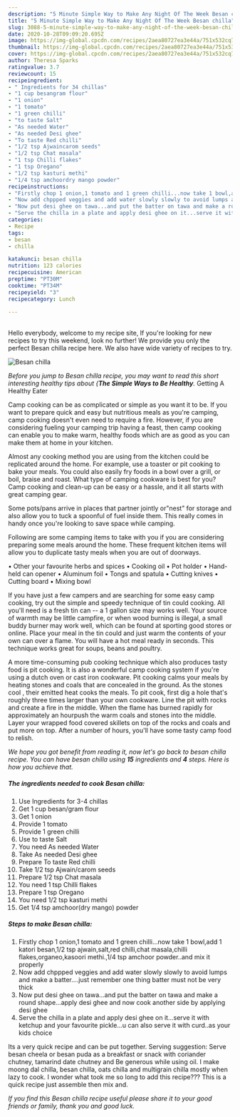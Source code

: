 ```yaml
---
description: "5 Minute Simple Way to Make Any Night Of The Week Besan chilla"
title: "5 Minute Simple Way to Make Any Night Of The Week Besan chilla"
slug: 3088-5-minute-simple-way-to-make-any-night-of-the-week-besan-chilla
date: 2020-10-28T09:09:20.695Z
image: https://img-global.cpcdn.com/recipes/2aea80727ea3e44a/751x532cq70/besan-chilla-recipe-main-photo.jpg
thumbnail: https://img-global.cpcdn.com/recipes/2aea80727ea3e44a/751x532cq70/besan-chilla-recipe-main-photo.jpg
cover: https://img-global.cpcdn.com/recipes/2aea80727ea3e44a/751x532cq70/besan-chilla-recipe-main-photo.jpg
author: Theresa Sparks
ratingvalue: 3.7
reviewcount: 15
recipeingredient:
- " Ingredients for 34 chillas"
- "1 cup besangram flour"
- "1 onion"
- "1 tomato"
- "1 green chilli"
- "to taste Salt"
- "As needed Water"
- "As needed Desi ghee"
- "To taste Red chilli"
- "1/2 tsp Ajwaincarom seeds"
- "1/2 tsp Chat masala"
- "1 tsp Chilli flakes"
- "1 tsp Oregano"
- "1/2 tsp kasturi methi"
- "1/4 tsp amchoordry mango powder"
recipeinstructions:
- "Firstly chop 1 onion,1 tomato and 1 green chilli...now take 1 bowl,add 1 katori besan,1/2 tsp ajwain,salt,red chilli,chat masala,chilli flakes,organeo,kasoori methi.,1/4 tsp amchoor powder..and mix it properly"
- "Now add chppped veggies and add water slowly slowly to avoid lumps and make a batter....just remember one thing batter must not be very thick"
- "Now put desi ghee on tawa...and put the batter on tawa and make a round shape...apply desi ghee and now cook another side by applying desi ghee"
- "Serve the chilla in a plate and apply desi ghee on it...serve it with ketchup and your favourite pickle...u can also serve it with curd..as your kids choice"
categories:
- Recipe
tags:
- besan
- chilla

katakunci: besan chilla 
nutrition: 123 calories
recipecuisine: American
preptime: "PT30M"
cooktime: "PT34M"
recipeyield: "3"
recipecategory: Lunch

---
```

<br>
Hello everybody, welcome to my recipe site, If you're looking for new recipes to try this weekend, look no further! We provide you only the perfect Besan chilla recipe here. We also have wide variety of recipes to try.
<br>


![Besan chilla](https://img-global.cpcdn.com/recipes/2aea80727ea3e44a/751x532cq70/besan-chilla-recipe-main-photo.jpg)

<i>Before you jump to Besan chilla recipe, you may want to read this short interesting healthy tips about {<strong>The Simple Ways to Be Healthy</strong>.</i>
Getting A Healthy Eater

    
Camp cooking can be as complicated or simple as you want it to be. If you want to prepare quick and easy but nutritious meals as you're camping, camp cooking doesn't even need to require a fire. However, if you are considering fueling your camping trip having a feast, then camp cooking can enable you to make warm, healthy foods which are as good as you can make them at home in your kitchen.

 Almost any cooking method you are using from the kitchen could be replicated around the home. For example, use a toaster or pit cooking to bake your meals. You could also easily fry foods in a bowl over a grill, or boil, braise and roast. What type of camping cookware is best for you? Camp cooking and clean-up can be easy or a hassle, and it all starts with great camping gear.

Some pots/pans arrive in places that partner jointly or"nest" for storage and also allow you to tuck a spoonful of fuel inside them. This really comes in handy once you're looking to save space while camping.

Following are some camping items to take with you if you are considering preparing some meals around the home. These frequent kitchen items will allow you to duplicate tasty meals when you are out of doorways.


• Other your favourite herbs and spices
• Cooking oil
• Pot holder
• Hand-held can opener
• Aluminum foil
• Tongs and spatula
• Cutting knives
• Cutting board
• Mixing bowl


If you have just a few campers and are searching for some easy camp cooking, try out the simple and speedy technique of tin could cooking. All you'll need is a fresh tin can -- a 1 gallon size may works well. Your source of warmth may be little campfire, or when wood burning is illegal, a small buddy burner may work well, which can be found at sporting good stores or online. Place your meal in the tin could and just warm the contents of your own can over a flame. You will have a hot meal ready in seconds.  This technique works great for soups, beans and poultry.

A more time-consuming pub cooking technique which also produces tasty food is pit cooking.  It is also a wonderful camp cooking system if you're using a dutch oven or cast iron cookware. Pit cooking calms your meals by heating stones and coals that are concealed in the ground. As the stones cool , their emitted heat cooks the meals. To pit cook, first dig a hole that's roughly three times larger than your own cookware. Line the pit with rocks and create a fire in the middle. When the flame has burned rapidly for approximately an hourpush the warm coals and stones into the middle. Layer your wrapped food covered skillets on top of the rocks and coals and put more on top. After a number of hours, you'll have some tasty camp food to relish.


<i>We hope you got benefit from reading it, now let's go back to besan chilla recipe. You can have besan chilla using <strong>15</strong> ingredients and <strong>4</strong> steps. Here is how you achieve that.
</i>

##### The ingredients needed to cook Besan chilla:

1. Use  Ingredients for 3-4 chillas
1. Get 1 cup besan/gram flour
1. Get 1 onion
1. Provide 1 tomato
1. Provide 1 green chilli
1. Use to taste Salt
1. You need As needed Water
1. Take As needed Desi ghee
1. Prepare To taste Red chilli
1. Take 1/2 tsp Ajwain/carom seeds
1. Prepare 1/2 tsp Chat masala
1. You need 1 tsp Chilli flakes
1. Prepare 1 tsp Oregano
1. You need 1/2 tsp kasturi methi
1. Get 1/4 tsp amchoor(dry mango) powder


##### Steps to make Besan chilla:

1. Firstly chop 1 onion,1 tomato and 1 green chilli...now take 1 bowl,add 1 katori besan,1/2 tsp ajwain,salt,red chilli,chat masala,chilli flakes,organeo,kasoori methi.,1/4 tsp amchoor powder..and mix it properly
1. Now add chppped veggies and add water slowly slowly to avoid lumps and make a batter....just remember one thing batter must not be very thick
1. Now put desi ghee on tawa...and put the batter on tawa and make a round shape...apply desi ghee and now cook another side by applying desi ghee
1. Serve the chilla in a plate and apply desi ghee on it...serve it with ketchup and your favourite pickle...u can also serve it with curd..as your kids choice


Its a very quick recipe and can be put together. Serving suggestion: Serve besan cheela or besan puda as a breakfast or snack with coriander chutney, tamarind date chutney and Be generous while using oil. I make moong dal chilla, besan chilla, oats chilla and multigrain chilla mostly when lazy to cook. I wonder what took me so long to add this recipe??? This is a quick recipe just assemble then mix and. 

<i>If you find this Besan chilla recipe useful please share it to your good friends or family, thank you and good luck.</i>
